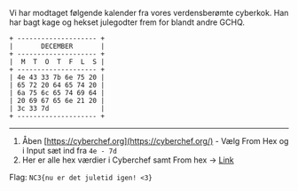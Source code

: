 Vi har modtaget følgende kalender fra vores verdensberømte cyberkok. Han har bagt kage og hekset julegodter frem for blandt andre GCHQ.
```
+ -------------------- +
|       DECEMBER       |
+ -------------------- +
|  M  T  O  T  F  L  S |
+ -------------------- +
| 4e 43 33 7b 6e 75 20 |
| 65 72 20 64 65 74 20 | 
| 6a 75 6c 65 74 69 64 |
| 20 69 67 65 6e 21 20 |
| 3c 33 7d             |
+ -------------------- +
```

---

1. Åben [https://cyberchef.org](https://cyberchef.org/) - Vælg From Hex og i Input sæt ind fra `4e - 7d`
2. Her er alle hex værdier i Cyberchef samt From hex -> [Link](https://cyberchef.org/#recipe=From_Hex('Auto')&input=NGUgNDMgMzMgN2IgNmUgNzUgMjAgNjUgNzIgMjAgNjQgNjUgNzQgMjAgNmEgNzUgNmMgNjUgNzQgNjkgNjQgMjAgNjkgNjcgNjUgNmUgMjEgMjAgM2MgMzMgN2Q)

Flag: `NC3{nu er det juletid igen! <3}`